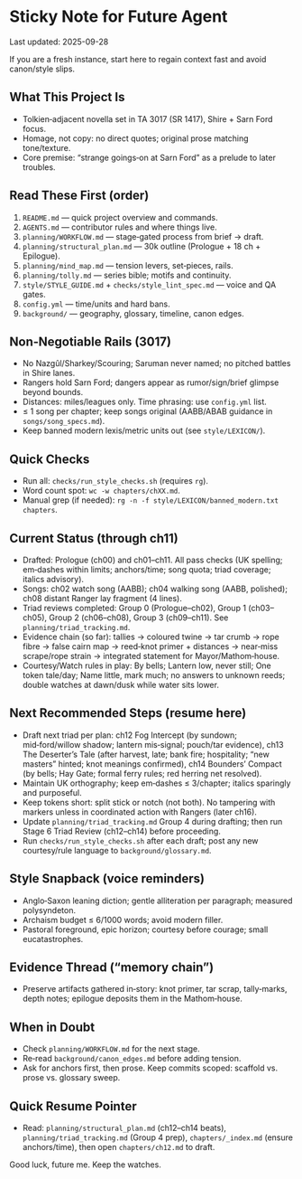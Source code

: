 # Sticky Note for Future Agent
Last updated: 2025-09-28

If you are a fresh instance, start here to regain context fast and avoid canon/style slips.

## What This Project Is
- Tolkien‑adjacent novella set in TA 3017 (SR 1417), Shire + Sarn Ford focus.
- Homage, not copy: no direct quotes; original prose matching tone/texture.
- Core premise: “strange goings‑on at Sarn Ford” as a prelude to later troubles.

## Read These First (order)
1) `README.md` — quick project overview and commands.
2) `AGENTS.md` — contributor rules and where things live.
3) `planning/WORKFLOW.md` — stage‑gated process from brief → draft.
4) `planning/structural_plan.md` — 30k outline (Prologue + 18 ch + Epilogue).
5) `planning/mind_map.md` — tension levers, set‑pieces, rails.
6) `planning/tolly.md` — series bible; motifs and continuity.
7) `style/STYLE_GUIDE.md` + `checks/style_lint_spec.md` — voice and QA gates.
8) `config.yml` — time/units and hard bans.
9) `background/` — geography, glossary, timeline, canon edges.

## Non‑Negotiable Rails (3017)
- No Nazgûl/Sharkey/Scouring; Saruman never named; no pitched battles in Shire lanes.
- Rangers hold Sarn Ford; dangers appear as rumor/sign/brief glimpse beyond bounds.
- Distances: miles/leagues only. Time phrasing: use `config.yml` list.
- ≤ 1 song per chapter; keep songs original (AABB/ABAB guidance in `songs/song_specs.md`).
- Keep banned modern lexis/metric units out (see `style/LEXICON/`).

## Quick Checks
- Run all: `checks/run_style_checks.sh` (requires `rg`).
- Word count spot: `wc -w chapters/chXX.md`.
- Manual grep (if needed): `rg -n -f style/LEXICON/banned_modern.txt chapters`.

## Current Status (through ch11)
- Drafted: Prologue (ch00) and ch01–ch11. All pass checks (UK spelling; em‑dashes within limits; anchors/time; song quota; triad coverage; italics advisory).
- Songs: ch02 watch song (AABB); ch04 walking song (AABB, polished); ch08 distant Ranger lay fragment (4 lines).
- Triad reviews completed: Group 0 (Prologue–ch02), Group 1 (ch03–ch05), Group 2 (ch06–ch08), Group 3 (ch09–ch11). See `planning/triad_tracking.md`.
- Evidence chain (so far): tallies → coloured twine → tar crumb → rope fibre → false cairn map → reed‑knot primer + distances → near‑miss scrape/rope strain → integrated statement for Mayor/Mathom‑house.
- Courtesy/Watch rules in play: By bells; Lantern low, never still; One token tale/day; Name little, mark much; no answers to unknown reeds; double watches at dawn/dusk while water sits lower.

## Next Recommended Steps (resume here)
- Draft next triad per plan: ch12 Fog Intercept (by sundown; mid‑ford/willow shadow; lantern mis‑signal; pouch/tar evidence), ch13 The Deserter’s Tale (after harvest, late; bank fire; hospitality; “new masters” hinted; knot meanings confirmed), ch14 Bounders’ Compact (by bells; Hay Gate; formal ferry rules; red herring net resolved).
- Maintain UK orthography; keep em‑dashes ≤ 3/chapter; italics sparingly and purposeful.
- Keep tokens short: split stick or notch (not both). No tampering with markers unless in coordinated action with Rangers (later ch16).
- Update `planning/triad_tracking.md` Group 4 during drafting; then run Stage 6 Triad Review (ch12–ch14) before proceeding.
- Run `checks/run_style_checks.sh` after each draft; post any new courtesy/rule language to `background/glossary.md`.

## Style Snapback (voice reminders)
- Anglo‑Saxon leaning diction; gentle alliteration per paragraph; measured polysyndeton.
- Archaism budget ≤ 6/1000 words; avoid modern filler.
- Pastoral foreground, epic horizon; courtesy before courage; small eucatastrophes.

## Evidence Thread (“memory chain”)
- Preserve artifacts gathered in‑story: knot primer, tar scrap, tally‑marks, depth notes; epilogue deposits them in the Mathom‑house.

## When in Doubt
- Check `planning/WORKFLOW.md` for the next stage.
- Re‑read `background/canon_edges.md` before adding tension.
- Ask for anchors first, then prose. Keep commits scoped: scaffold vs. prose vs. glossary sweep.

## Quick Resume Pointer
- Read: `planning/structural_plan.md` (ch12–ch14 beats), `planning/triad_tracking.md` (Group 4 prep), `chapters/_index.md` (ensure anchors/time), then open `chapters/ch12.md` to draft.

Good luck, future me. Keep the watches.
